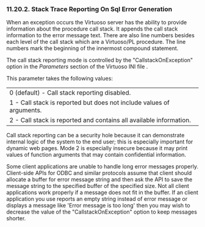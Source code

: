 <div id="stacktracesql" class="section">

<div class="titlepage">

<div>

<div>

### 11.20.2. Stack Trace Reporting On Sql Error Generation

</div>

</div>

</div>

When an exception occurs the Virtuoso server has the ability to provide
information about the procedure call stack. It appends the call stack
information to the error message text. There are also line numbers
besides each level of the call stack which are a Virtuoso/PL procedure.
The line numbers mark the beginning of the innermost compound statement.

The call stack reporting mode is controlled by the
"CallstackOnException" option in the
<span class="emphasis">*Parameters*</span> section of the Virtuoso INI
file .

This parameter takes the following values:

|                                                                      |
|----------------------------------------------------------------------|
| 0 (default) - Call stack reporting disabled.                         |
| 1 - Call stack is reported but does not include values of arguments. |
| 2 - Call stack is reported and contains all available information.   |

Call stack reporting can be a security hole because it can demonstrate
internal logic of the system to the end user; this is especially
important for dynamic web pages. Mode 2 is especially insecure because
it may print values of function arguments that may contain confidential
information.

Some client applications are unable to handle long error messages
properly. Client-side APIs for ODBC and similar protocols assume that
client should allocate a buffer for error message string and then ask
the API to save the message string to the specified buffer of the
specified size. Not all client applications work properly if a message
does not fit in the buffer. If an client application you use reports an
empty string instead of error message or displays a message like 'Error
message is too long' then you may wish to decrease the value of the
"CallstackOnException" option to keep messages shorter.

</div>
